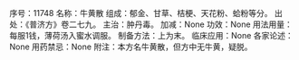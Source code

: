 序号：11748
名称：牛黄散
组成：郁金、甘草、桔梗、天花粉、蛤粉等分。
出处：《普济方》卷二七九。
主治：肿丹毒。
加减：None
功效：None
用法用量：每服1钱，薄荷汤入蜜水调服。
制备方法：上为末。
临床应用：None
各家论述：None
用药禁忌：None
附注：本方名牛黄散，但方中无牛黄，疑脱。
